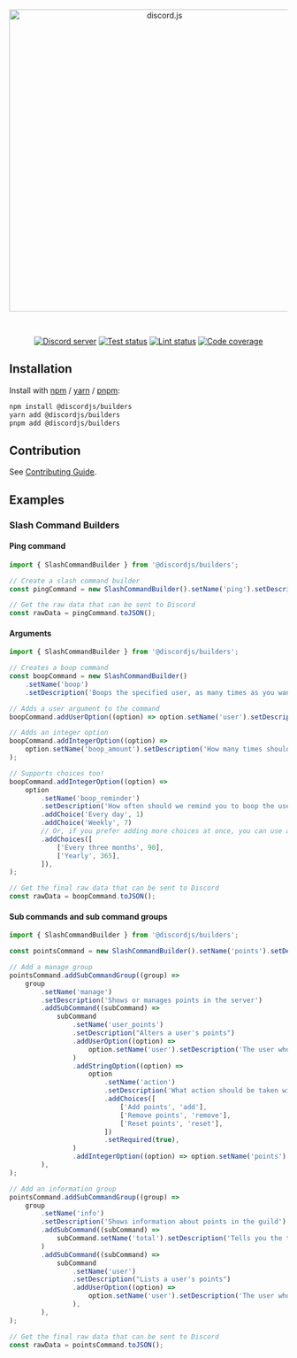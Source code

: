 <div align="center">
	<br />
	<p>
		<a href="https://discord.js.org"><img src="https://discord.js.org/static/logo.svg" width="546" alt="discord.js" /></a>
	</p>
	<br />
		<p>
		<a href="https://discord.gg/djs"><img src="https://img.shields.io/discord/222078108977594368?color=5865F2&logo=discord&logoColor=white" alt="Discord server" /></a>
		<a href="https://github.com/discordjs/builders/actions"><img src="https://github.com/discordjs/builders/workflows/Tests/badge.svg" alt="Test status" /></a>
		<a href="https://github.com/discordjs/builders/actions"><img src="https://github.com/discordjs/builders/workflows/Lint/badge.svg" alt="Lint status" /></a>
		<a href="https://codecov.io/gh/discordjs/builders"><img src="https://codecov.io/gh/discordjs/builders/branch/main/graph/badge.svg" alt="Code coverage" /></a>
	</p>
</div>

## Installation

Install with [npm](https://www.npmjs.com/) / [yarn](https://yarnpkg.com) / [pnpm](https://pnpm.js.org/):

```sh
npm install @discordjs/builders
yarn add @discordjs/builders
pnpm add @discordjs/builders
```

## Contribution

See [Contributing Guide](https://github.com/discordjs/builders/blob/main/.github/CONTRIBUTING.md).

## Examples

### Slash Command Builders

#### Ping command

```ts
import { SlashCommandBuilder } from '@discordjs/builders';

// Create a slash command builder
const pingCommand = new SlashCommandBuilder().setName('ping').setDescription('Check if this interaction is responsive');

// Get the raw data that can be sent to Discord
const rawData = pingCommand.toJSON();
```

#### Arguments

```ts
import { SlashCommandBuilder } from '@discordjs/builders';

// Creates a boop command
const boopCommand = new SlashCommandBuilder()
	.setName('boop')
	.setDescription('Boops the specified user, as many times as you want');

// Adds a user argument to the command
boopCommand.addUserOption((option) => option.setName('user').setDescription('The user to boop').setRequired(true));

// Adds an integer option
boopCommand.addIntegerOption((option) =>
	option.setName('boop_amount').setDescription('How many times should the user be booped (defaults to 1)'),
);

// Supports choices too!
boopCommand.addIntegerOption((option) =>
	option
		.setName('boop_reminder')
		.setDescription('How often should we remind you to boop the user')
		.addChoice('Every day', 1)
		.addChoice('Weekly', 7)
		// Or, if you prefer adding more choices at once, you can use an array
		.addChoices([
			['Every three months', 90],
			['Yearly', 365],
		]),
);

// Get the final raw data that can be sent to Discord
const rawData = boopCommand.toJSON();
```

#### Sub commands and sub command groups

```ts
import { SlashCommandBuilder } from '@discordjs/builders';

const pointsCommand = new SlashCommandBuilder().setName('points').setDescription('Lists or manages user points');

// Add a manage group
pointsCommand.addSubCommandGroup((group) =>
	group
		.setName('manage')
		.setDescription('Shows or manages points in the server')
		.addSubCommand((subCommand) =>
			subCommand
				.setName('user_points')
				.setDescription("Alters a user's points")
				.addUserOption((option) =>
					option.setName('user').setDescription('The user whose points to alter').setRequired(true),
				)
				.addStringOption((option) =>
					option
						.setName('action')
						.setDescription('What action should be taken with the users points?')
						.addChoices([
							['Add points', 'add'],
							['Remove points', 'remove'],
							['Reset points', 'reset'],
						])
						.setRequired(true),
				)
				.addIntegerOption((option) => option.setName('points').setDescription('Points to add or remove')),
		),
);

// Add an information group
pointsCommand.addSubCommandGroup((group) =>
	group
		.setName('info')
		.setDescription('Shows information about points in the guild')
		.addSubCommand((subCommand) =>
			subCommand.setName('total').setDescription('Tells you the total amount of points given in the guild'),
		)
		.addSubCommand((subCommand) =>
			subCommand
				.setName('user')
				.setDescription("Lists a user's points")
				.addUserOption((option) =>
					option.setName('user').setDescription('The user whose points to list').setRequired(true),
				),
		),
);

// Get the final raw data that can be sent to Discord
const rawData = pointsCommand.toJSON();
```
